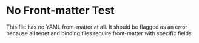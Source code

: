 # No Front-matter Test

This file has no YAML front-matter at all.
It should be flagged as an error because all tenet and binding files
require front-matter with specific fields.
